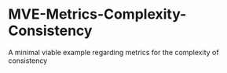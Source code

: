 # MVE-Metrics-Complexity-Consistency

A minimal viable example regarding metrics for the complexity of consistency
